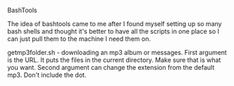 BashTools

The idea of bashtools came to me after I found myself setting up so many bash shells and thought it's better to have all the scripts in one place so I can just pull them to the machine I need them on.

getmp3folder.sh - downloading an mp3 album or messages. First argument is the URL. It puts the files in the current directory. Make sure that is what you want. Second argument can change the extension from the default mp3. Don't include the dot.
